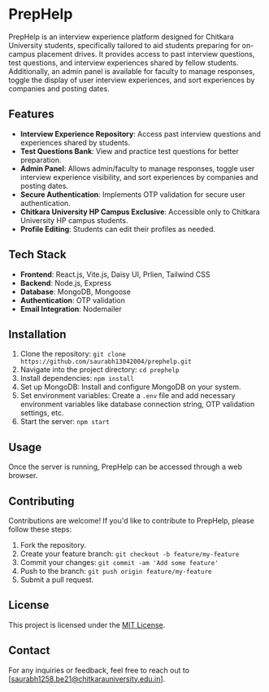 # PrepHelp

PrepHelp is an interview experience platform designed for Chitkara University students, specifically tailored to aid students preparing for on-campus placement drives. It provides access to past interview questions, test questions, and interview experiences shared by fellow students. Additionally, an admin panel is available for faculty to manage responses, toggle the display of user interview experiences, and sort experiences by companies and posting dates.

## Features

- **Interview Experience Repository**: Access past interview questions and experiences shared by students.
- **Test Questions Bank**: View and practice test questions for better preparation.
- **Admin Panel**: Allows admin/faculty to manage responses, toggle user interview experience visibility, and sort experiences by companies and posting dates.
- **Secure Authentication**: Implements OTP validation for secure user authentication.
- **Chitkara University HP Campus Exclusive**: Accessible only to Chitkara University HP campus students.
- **Profile Editing**: Students can edit their profiles as needed.

## Tech Stack

- **Frontend**: React.js, Vite.js, Daisy UI, Prlien, Tailwind CSS
- **Backend**: Node.js, Express
- **Database**: MongoDB, Mongoose
- **Authentication**: OTP validation
- **Email Integration**: Nodemailer

## Installation

1. Clone the repository: `git clone https://github.com/saurabh13042004/prephelp.git`
2. Navigate into the project directory: `cd prephelp`
3. Install dependencies: `npm install`
4. Set up MongoDB: Install and configure MongoDB on your system.
5. Set environment variables: Create a `.env` file and add necessary environment variables like database connection string, OTP validation settings, etc.
6. Start the server: `npm start`

## Usage

Once the server is running, PrepHelp can be accessed through a web browser.

## Contributing

Contributions are welcome! If you'd like to contribute to PrepHelp, please follow these steps:

1. Fork the repository.
2. Create your feature branch: `git checkout -b feature/my-feature`
3. Commit your changes: `git commit -am 'Add some feature'`
4. Push to the branch: `git push origin feature/my-feature`
5. Submit a pull request.

## License

This project is licensed under the [MIT License](LICENSE).

## Contact

For any inquiries or feedback, feel free to reach out to [saurabh1258.be21@chitkarauniversity.edu.in].
